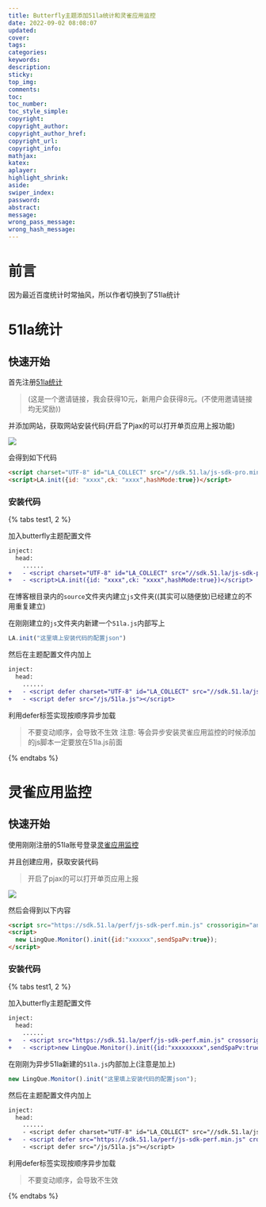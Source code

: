 ```yaml
---
title: Butterfly主题添加51la统计和灵雀应用监控
date: 2022-09-02 08:08:07
updated:
cover:
tags:
categories:
keywords:
description:
sticky:
top_img:
comments:
toc:
toc_number:
toc_style_simple:
copyright:
copyright_author:
copyright_author_href:
copyright_url:
copyright_info:
mathjax:
katex:
aplayer:
highlight_shrink:
aside:
swiper_index:
password:
abstract:
message:
wrong_pass_message:
wrong_hash_message:
---
```


# 前言

因为最近百度统计时常抽风，所以作者切换到了51la统计

# 51la统计

## 快速开始

首先注册[51la统计](https://invite.51.la/1OtUuw1AA?target=V6)
> (这是一个邀请链接，我会获得10元，新用户会获得8元。(不使用邀请链接均无奖励))

并添加网站，获取网站安装代码(开启了Pjax的可以打开单页应用上报功能)

![](https://cxl2020mc-1304820025.file.myqcloud.com/file/202209020832226.png)

会得到如下代码

```html
<script charset="UTF-8" id="LA_COLLECT" src="//sdk.51.la/js-sdk-pro.min.js"></script>
<script>LA.init({id: "xxxx",ck: "xxxx",hashMode:true})</script>
```

### 安装代码

{% tabs test1, 2 %}
<!-- tab 同步安装 -->
加入butterfly主题配置文件

```diff
inject:
  head:
    ......
+   - <script charset="UTF-8" id="LA_COLLECT" src="//sdk.51.la/js-sdk-pro.min.js"></script>
+   - <script>LA.init({id: "xxxx",ck: "xxxx",hashMode:true})</script>
```
<!-- endtab -->

<!-- tab 异步安装 -->
在博客根目录内的`source`文件夹内建立`js`文件夹((其实可以随便放)已经建立的不用重复建立)

在刚刚建立的`js`文件夹内新建一个`51la.js`内部写上

```js
LA.init("这里填上安装代码的配置json")
```

然后在主题配置文件内加上

```diff
inject:
  head:
    ......
+   - <script defer charset="UTF-8" id="LA_COLLECT" src="//sdk.51.la/js-sdk-pro.min.js"></script>
+   - <script defer src="/js/51la.js"></script>
```
利用defer标签实现按顺序异步加载
> 不要变动顺序，会导致不生效
> 注意: 等会异步安装灵雀应用监控的时候添加的js脚本一定要放在51la.js前面
<!-- endtab -->
{% endtabs %}

# 灵雀应用监控

## 快速开始

使用刚刚注册的51la账号登录[灵雀应用监控](https://perf.51.la/)

并且创建应用，获取安装代码

> 开启了pjax的可以打开单页应用上报

![](https://cxl2020mc-1304820025.file.myqcloud.com/file/202209020851621.png)

然后会得到以下内容

```html
<script src="https://sdk.51.la/perf/js-sdk-perf.min.js" crossorigin="anonymous"></script>
<script>
  new LingQue.Monitor().init({id:"xxxxxx",sendSpaPv:true});
</script>
```

### 安装代码

{% tabs test1, 2 %}
<!-- tab 同步安装 -->
加入butterfly主题配置文件

```diff
inject:
  head:
    ......
+   - <script src="https://sdk.51.la/perf/js-sdk-perf.min.js" crossorigin="anonymous"></script>
+   - <script>new LingQue.Monitor().init({id:"xxxxxxxxx",sendSpaPv:true});</script>
```
<!-- endtab -->

<!-- tab 异步安装 -->
在刚刚为异步51la新建的`51la.js`内部加上(注意是加上)

```js
new LingQue.Monitor().init("这里填上安装代码的配置json");
```

然后在主题配置文件内加上

```diff
inject:
  head:
    ......
    - <script defer charset="UTF-8" id="LA_COLLECT" src="//sdk.51.la/js-sdk-pro.min.js"></script>
+   - <script defer src="https://sdk.51.la/perf/js-sdk-perf.min.js" crossorigin="anonymous"></script>
    - <script defer src="/js/51la.js"></script>
```
利用defer标签实现按顺序异步加载
> 不要变动顺序，会导致不生效
<!-- endtab -->
{% endtabs %}